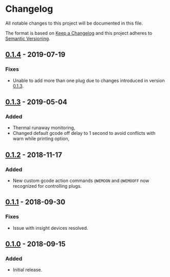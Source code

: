 # Changelog
All notable changes to this project will be documented in this file.

The format is based on [Keep a Changelog](http://keepachangelog.com/en/1.0.0/)
and this project adheres to [Semantic Versioning](http://semver.org/spec/v2.0.0.html).

## [0.1.4] - 2019-07-19
### Fixes
- Unable to add more than one plug due to changes introduced in version [0.1.3].

## [0.1.3] - 2019-05-04
### Added
- Thermal runaway monitoring,
- Changed default gcode off delay to 1 second to avoid conflicts with warn while printing option,

## [0.1.2] - 2018-11-17
### Added
- New custom gcode action commands `@WEMOON` and `@WEMOOFF` now recognized for controlling plugs.

## [0.1.1] - 2018-09-30
### Fixes
- Issue with insight devices resolved.

## [0.1.0] - 2018-09-15
### Added
- Initial release.

[0.1.4]: https://github.com/jneilliii/OctoPrint-WemoSwitch/tree/0.1.4
[0.1.3]: https://github.com/jneilliii/OctoPrint-WemoSwitch/tree/0.1.3
[0.1.2]: https://github.com/jneilliii/OctoPrint-WemoSwitch/tree/0.1.2
[0.1.1]: https://github.com/jneilliii/OctoPrint-WemoSwitch/tree/0.1.1
[0.1.0]: https://github.com/jneilliii/OctoPrint-WemoSwitch/tree/0.1.0
